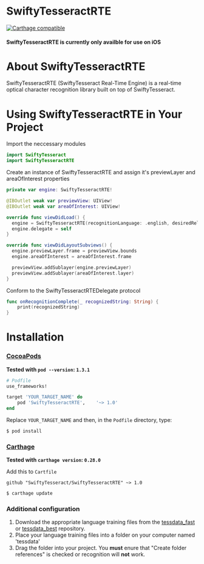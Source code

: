 # SwiftyTesseractRTE
[![Carthage compatible](https://img.shields.io/badge/Carthage-compatible-4BC51D.svg?style=flat)](https://github.com/Carthage/Carthage) 

#### SwiftyTesseractRTE is currently only availble for use on iOS

# About SwiftyTesseractRTE
SwiftyTesseractRTE (SwiftyTesseract Real-Time Engine) is a real-time optical character recognition library built on top of SwiftyTesseract.

# Using SwiftyTesseractRTE in Your Project
Import the neccessary modules
```swift
import SwiftyTesseract
import SwiftyTesseractRTE
```

Create an instance of SwiftyTesseractRTE and assign it's previewLayer and areaOfInterest properties
```swift
private var engine: SwiftyTesseractRTE!

@IBOutlet weak var previewView: UIView!
@IBOutlet weak var areaOfInterest: UIView!

override func viewDidLoad() {
  engine = SwiftyTesseractRTE(recognitionLanguage: .english, desiredReliability: .available)
  engine.delegate = self
}

override func viewDidLayoutSubviews() {
  engine.previewLayer.frame = previewView.bounds
  engine.areaOfInterest = areaOfInterest.frame

  previewView.addSublayer(engine.previewLayer)
  previewView.addSublayer(areaOfInterest.layer)
}

```
Conform to the SwiftyTesseractRTEDelegate protocol
```swift
func onRecognitionComplete(_ recognizedString: String) {
    print(recognizedString)
}
```

# Installation
### [CocoaPods](https://guides.cocoapods.org/using/using-cocoapods.html)

**Tested with `pod --version`: `1.3.1`**

```ruby
# Podfile
use_frameworks!

target 'YOUR_TARGET_NAME' do
    pod 'SwiftyTesseractRTE',    '~> 1.0'
end
```

Replace `YOUR_TARGET_NAME` and then, in the `Podfile` directory, type:

```bash
$ pod install
```

### [Carthage](https://github.com/Carthage/Carthage)

**Tested with `carthage version`: `0.28.0`**

Add this to `Cartfile`

```
github "SwiftyTesseract/SwiftyTesseractRTE" ~> 1.0
```

```bash
$ carthage update
```

### Additional configuration
1. Download the appropriate language training files from the [tessdata_fast](https://github.com/tesseract-ocr/tessdata_fast) or [tessdata_best](https://github.com/tesseract-ocr/tessdata_best) repository.
2. Place your language training files into a folder on your computer named 'tessdata'
3. Drag the folder into your project. You **must** enure that "Create folder references" is checked or recognition will **not** work.
